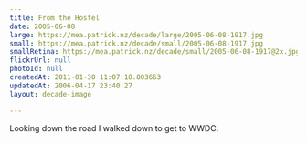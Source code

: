 ```yaml
---
title: From the Hostel
date: 2005-06-08
large: https://mea.patrick.nz/decade/large/2005-06-08-1917.jpg
small: https://mea.patrick.nz/decade/small/2005-06-08-1917.jpg
smallRetina: https://mea.patrick.nz/decade/small/2005-06-08-1917@2x.jpg
flickrUrl: null
photoId: null
createdAt: 2011-01-30 11:07:18.803663
updatedAt: 2006-04-17 23:40:27
layout: decade-image

---
```

Looking down the road I walked down to get to WWDC.
